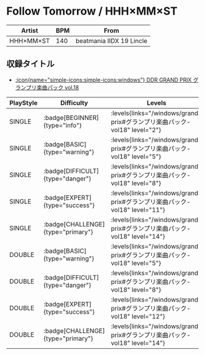 # Follow Tomorrow / HHH×MM×ST

|Artist|BPM|From|
|------|---|----|
|HHH×MM×ST|140|beatmania IIDX 19 Lincle|

## 収録タイトル

- [:icon{name="simple-icons:simple-icons:windows"} DDR GRAND PRIX グランプリ楽曲パック vol.18](/windows/grand-prix#グランプリ楽曲パック-vol18)

|PlayStyle|Difficulty|Levels|Notes|Movie|
|---------|----------|------|-----|-----|
|SINGLE| :badge[BEGINNER]{type="info"}| :levels{links="/windows/grand-prix#グランプリ楽曲パック-vol18" level="2"}|112/1||
|SINGLE| :badge[BASIC]{type="warning"}| :levels{links="/windows/grand-prix#グランプリ楽曲パック-vol18" level="5"}|155/19||
|SINGLE| :badge[DIFFICULT]{type="danger"}| :levels{links="/windows/grand-prix#グランプリ楽曲パック-vol18" level="8"}|276/6||
|SINGLE| :badge[EXPERT]{type="success"}| :levels{links="/windows/grand-prix#グランプリ楽曲パック-vol18" level="11"}|387/4||
|SINGLE| :badge[CHALLENGE]{type="primary"}| :levels{links="/windows/grand-prix#グランプリ楽曲パック-vol18" level="14"}|518/18||
|DOUBLE| :badge[BASIC]{type="warning"}| :levels{links="/windows/grand-prix#グランプリ楽曲パック-vol18" level="5"}|166/17||
|DOUBLE| :badge[DIFFICULT]{type="danger"}| :levels{links="/windows/grand-prix#グランプリ楽曲パック-vol18" level="8"}|260/11||
|DOUBLE| :badge[EXPERT]{type="success"}| :levels{links="/windows/grand-prix#グランプリ楽曲パック-vol18" level="12"}|404/10||
|DOUBLE| :badge[CHALLENGE]{type="primary"}| :levels{links="/windows/grand-prix#グランプリ楽曲パック-vol18" level="14"}|521/16||
